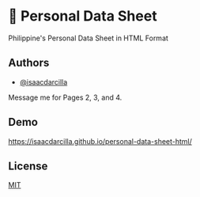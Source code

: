 
# 📂 Personal Data Sheet

Philippine's Personal Data Sheet in HTML Format


## Authors

- [@isaacdarcilla](https://www.facebook.com/isaacdarcilla/)

Message me for Pages 2, 3, and 4.

  
## Demo

https://isaacdarcilla.github.io/personal-data-sheet-html/

  
## License

[MIT](https://choosealicense.com/licenses/mit/)

  
